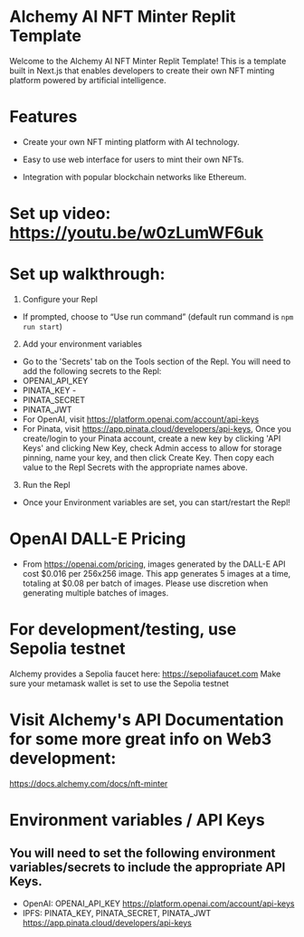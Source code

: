 # Alchemy AI NFT Minter Replit Template

Welcome to the Alchemy AI NFT Minter Replit Template! This is a template built in Next.js that enables developers to create their own NFT minting platform powered by artificial intelligence.


# Features

* Create your own NFT minting platform with AI technology.
  
* Easy to use web interface for users to mint their own NFTs.
  
* Integration with popular blockchain networks like Ethereum.

# Set up video: https://youtu.be/w0zLumWF6uk

# Set up walkthrough: 

1. Configure your Repl
  - If prompted, choose to “Use run command” (default run command is `npm run start`)
2. Add your environment variables
  - Go to the 'Secrets' tab on the Tools section of the Repl. You will need to add the following secrets to the Repl: 
  - OPENAI_API_KEY 
  - PINATA_KEY - 
  - PINATA_SECRET
  - PINATA_JWT
  - For OpenAI, visit https://platform.openai.com/account/api-keys
  - For Pinata, visit https://app.pinata.cloud/developers/api-keys, Once you create/login to your Pinata account, create a new key by clicking 'API Keys' and clicking New Key, check Admin access to allow for storage pinning, name your key, and then click Create Key. Then copy each value to the Repl Secrets with the appropriate names above.
3. Run the Repl
  - Once your Environment variables are set, you can start/restart the Repl!

# OpenAI DALL-E Pricing
 - From https://openai.com/pricing, images generated by the DALL-E API cost $0.016 per 256x256 image. This app generates 5 images at a time, totaling at $0.08 per batch of images. Please use discretion when generating multiple batches of images.

# For development/testing, use Sepolia testnet
  Alchemy provides a Sepolia faucet here: https://sepoliafaucet.com
  Make sure your metamask wallet is set to use the Sepolia testnet

# Visit Alchemy's API Documentation for some more great info on Web3 development:

https://docs.alchemy.com/docs/nft-minter


# Environment variables / API Keys

## You will need to set the following environment variables/secrets to include the appropriate API Keys.

* OpenAI: OPENAI_API_KEY https://platform.openai.com/account/api-keys
* IPFS: PINATA_KEY, PINATA_SECRET, PINATA_JWT https://app.pinata.cloud/developers/api-keys
